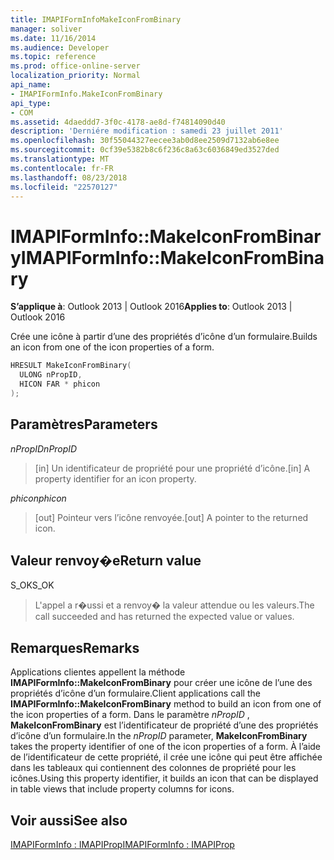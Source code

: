 ```yaml
---
title: IMAPIFormInfoMakeIconFromBinary
manager: soliver
ms.date: 11/16/2014
ms.audience: Developer
ms.topic: reference
ms.prod: office-online-server
localization_priority: Normal
api_name:
- IMAPIFormInfo.MakeIconFromBinary
api_type:
- COM
ms.assetid: 4daeddd7-3f0c-4178-ae8d-f74814090d40
description: 'Derniére modification : samedi 23 juillet 2011'
ms.openlocfilehash: 30f55044327eecee3ab0d8ee2509d7132ab6e8ee
ms.sourcegitcommit: 0cf39e5382b8c6f236c8a63c6036849ed3527ded
ms.translationtype: MT
ms.contentlocale: fr-FR
ms.lasthandoff: 08/23/2018
ms.locfileid: "22570127"
---
```

# <a name="imapiforminfomakeiconfrombinary"></a><span data-ttu-id="37aec-103">IMAPIFormInfo::MakeIconFromBinary</span><span class="sxs-lookup"><span data-stu-id="37aec-103">IMAPIFormInfo::MakeIconFromBinary</span></span>

  
  
<span data-ttu-id="37aec-104">**S’applique à**: Outlook 2013 | Outlook 2016</span><span class="sxs-lookup"><span data-stu-id="37aec-104">**Applies to**: Outlook 2013 | Outlook 2016</span></span> 
  
<span data-ttu-id="37aec-105">Crée une icône à partir d’une des propriétés d’icône d’un formulaire.</span><span class="sxs-lookup"><span data-stu-id="37aec-105">Builds an icon from one of the icon properties of a form.</span></span>
  
```cpp
HRESULT MakeIconFromBinary(
  ULONG nPropID,
  HICON FAR * phicon
);
```

## <a name="parameters"></a><span data-ttu-id="37aec-106">Paramètres</span><span class="sxs-lookup"><span data-stu-id="37aec-106">Parameters</span></span>

 <span data-ttu-id="37aec-107">_nPropID_</span><span class="sxs-lookup"><span data-stu-id="37aec-107">_nPropID_</span></span>
  
> <span data-ttu-id="37aec-108">[in] Un identificateur de propriété pour une propriété d’icône.</span><span class="sxs-lookup"><span data-stu-id="37aec-108">[in] A property identifier for an icon property.</span></span>
    
 <span data-ttu-id="37aec-109">_phicon_</span><span class="sxs-lookup"><span data-stu-id="37aec-109">_phicon_</span></span>
  
> <span data-ttu-id="37aec-110">[out] Pointeur vers l’icône renvoyée.</span><span class="sxs-lookup"><span data-stu-id="37aec-110">[out] A pointer to the returned icon.</span></span>
    
## <a name="return-value"></a><span data-ttu-id="37aec-111">Valeur renvoy�e</span><span class="sxs-lookup"><span data-stu-id="37aec-111">Return value</span></span>

<span data-ttu-id="37aec-112">S_OK</span><span class="sxs-lookup"><span data-stu-id="37aec-112">S_OK</span></span> 
  
> <span data-ttu-id="37aec-113">L'appel a r�ussi et a renvoy� la valeur attendue ou les valeurs.</span><span class="sxs-lookup"><span data-stu-id="37aec-113">The call succeeded and has returned the expected value or values.</span></span>
    
## <a name="remarks"></a><span data-ttu-id="37aec-114">Remarques</span><span class="sxs-lookup"><span data-stu-id="37aec-114">Remarks</span></span>

<span data-ttu-id="37aec-115">Applications clientes appellent la méthode **IMAPIFormInfo::MakeIconFromBinary** pour créer une icône de l’une des propriétés d’icône d’un formulaire.</span><span class="sxs-lookup"><span data-stu-id="37aec-115">Client applications call the **IMAPIFormInfo::MakeIconFromBinary** method to build an icon from one of the icon properties of a form.</span></span> <span data-ttu-id="37aec-116">Dans le paramètre _nPropID_ , **MakeIconFromBinary** est l’identificateur de propriété d’une des propriétés d’icône d’un formulaire.</span><span class="sxs-lookup"><span data-stu-id="37aec-116">In the  _nPropID_ parameter, **MakeIconFromBinary** takes the property identifier of one of the icon properties of a form.</span></span> <span data-ttu-id="37aec-117">À l’aide de l’identificateur de cette propriété, il crée une icône qui peut être affichée dans les tableaux qui contiennent des colonnes de propriété pour les icônes.</span><span class="sxs-lookup"><span data-stu-id="37aec-117">Using this property identifier, it builds an icon that can be displayed in table views that include property columns for icons.</span></span> 
  
## <a name="see-also"></a><span data-ttu-id="37aec-118">Voir aussi</span><span class="sxs-lookup"><span data-stu-id="37aec-118">See also</span></span>



[<span data-ttu-id="37aec-119">IMAPIFormInfo : IMAPIProp</span><span class="sxs-lookup"><span data-stu-id="37aec-119">IMAPIFormInfo : IMAPIProp</span></span>](imapiforminfoimapiprop.md)

